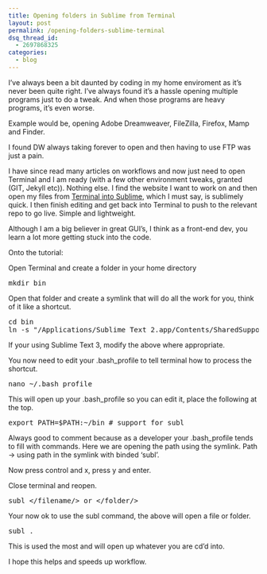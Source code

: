 ```yaml
---
title: Opening folders in Sublime from Terminal
layout: post
permalink: /opening-folders-sublime-terminal
dsq_thread_id:
  - 2697868325
categories:
  - blog
---
```

I&#8217;ve always been a bit daunted by coding in my home enviroment as it&#8217;s never been quite right. I&#8217;ve always found it&#8217;s a hassle opening multiple programs just to do a tweak. And when those programs are heavy programs, it&#8217;s even worse.

Example would be, opening Adobe Dreamweaver, FileZilla, Firefox, Mamp and Finder.

I found DW always taking forever to open and then having to use FTP was just a pain.

I have since read many articles on workflows and now just need to open Terminal and I am ready (with a few other environment tweaks, granted (GIT, Jekyll etc)). Nothing else. I find the website I want to work on and then open my files from [Terminal into Sublime][1], which I must say, is sublimely quick. I then finish editing and get back into Terminal to push to the relevant repo to go live. Simple and lightweight.

Although I am a big believer in great GUI&#8217;s, I think as a front-end dev, you learn a lot more getting stuck into the code.

Onto the tutorial:

Open Terminal and create a folder in your home directory

<pre>mkdir bin
</pre>

Open that folder and create a symlink that will do all the work for you, think of it like a shortcut.

<pre>cd bin
ln -s "/Applications/Sublime Text 2.app/Contents/SharedSupport/bin/subl" ~/bin/subl
</pre>

If your using Sublime Text 3, modify the above where appropriate.

You now need to edit your .bash_profile to tell terminal how to process the shortcut.

<pre>nano ~/.bash_profile
</pre>

This will open up your .bash_profile so you can edit it, place the following at the top.

<pre>export PATH=$PATH:~/bin # support for subl
</pre>

Always good to comment because as a developer your .bash_profile tends to fill with commands. Here we are opening the path using the symlink. Path -> using path in the symlink with binded &#8216;subl&#8217;.

Now press control and x, press y and enter.

Close terminal and reopen.

<pre>subl &lt;/filename/> or &lt;/folder/>
</pre>

Your now ok to use the subl command, the above will open a file or folder.

<pre>subl .
</pre>

This is used the most and will open up whatever you are cd&#8217;d into.

I hope this helps and speeds up workflow.

 [1]: /opening-folders-sublime-terminal "Terminal into Sublime"